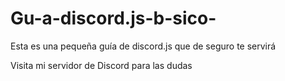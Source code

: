 # Gu-a-discord.js-b-sico-






Esta es una pequeña guía de discord.js que de seguro te servirá


Visita mi servidor de Discord para las dudas
